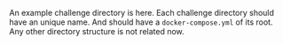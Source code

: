 An example challenge directory is here. Each challenge directory should have an unique name. And should have a `docker-compose.yml` of its root. Any other directory structure is not related now.
